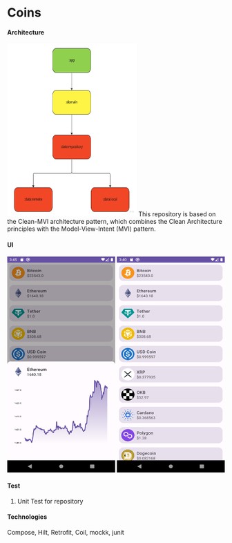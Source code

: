 # Coins

#### Architecture
<img src="image/3.jpg" alt="Coins" width="300" height="400">
This repository is based on the Clean-MVI architecture pattern, which combines the Clean Architecture principles with the Model-View-Intent (MVI) pattern.


#### UI
<img src="image/1.png" alt="1" width="250" height="500">    <img src="image/2.png" alt="2" width="250" height="500">


#### Test
1. Unit Test for repository


#### Technologies
Compose, Hilt, Retrofit, Coil, mockk, junit



